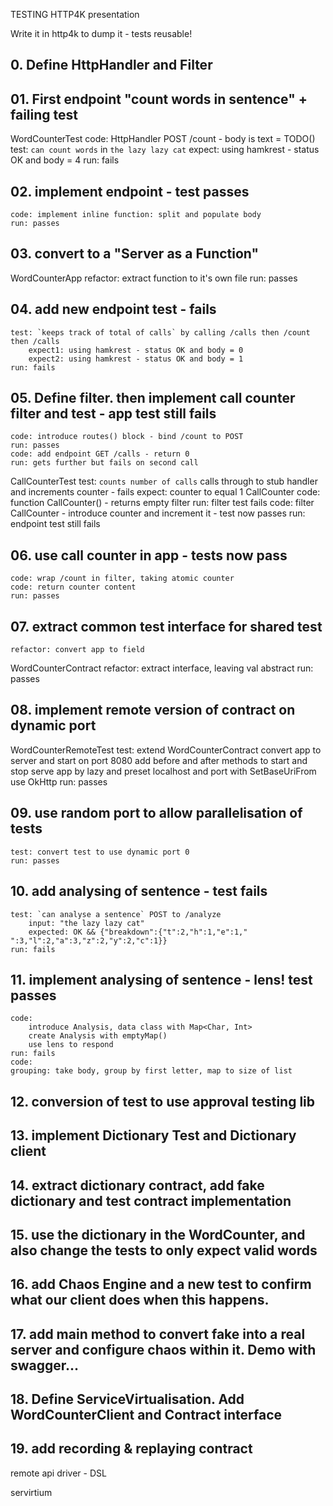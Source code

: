 TESTING HTTP4K presentation

Write it in http4k to dump it - tests reusable!

## 0. Define HttpHandler and Filter

## 01. First endpoint "count words in sentence" + failing test
WordCounterTest
    code: HttpHandler POST /count - body is text = TODO()
    test: `can count words` in `the lazy lazy cat` 
        expect: using hamkrest - status OK and body = 4
    run: fails
     
## 02. implement endpoint - test passes
    code: implement inline function: split and populate body
    run: passes

## 03. convert to a "Server as a Function"
WordCounterApp
    refactor: extract function to it's own file
    run: passes
    
## 04. add new endpoint test - fails
    test: `keeps track of total of calls` by calling /calls then /count then /calls
        expect1: using hamkrest - status OK and body = 0
        expect2: using hamkrest - status OK and body = 1
    run: fails
    
## 05. Define filter. then implement call counter filter and test - app test still fails
    code: introduce routes() block - bind /count to POST
    run: passes
    code: add endpoint GET /calls - return 0
    run: gets further but fails on second call

CallCounterTest
    test: `counts number of calls` calls through to stub handler and increments counter - fails
        expect: counter to equal 1
CallCounter
    code: function CallCounter() - returns empty filter
    run: filter test fails
    code: filter CallCounter - introduce counter and increment it - test now passes
    run: endpoint test still fails
    
## 06. use call counter in app - tests now pass
    code: wrap /count in filter, taking atomic counter
    code: return counter content
    run: passes

## 07. extract common test interface for shared test
    refactor: convert app to field
WordCounterContract
    refactor: extract interface, leaving val abstract
    run: passes
        
## 08. implement remote version of contract on dynamic port
WordCounterRemoteTest
    test: extend WordCounterContract
        convert app to server and start on port 8080
        add before and after methods to start and stop serve
        app by lazy and preset localhost and port with SetBaseUriFrom 
        use OkHttp
    run: passes

## 09. use random port to allow parallelisation of tests
    test: convert test to use dynamic port 0
    run: passes

## 10. add analysing of sentence - test fails
    test: `can analyse a sentence` POST to /analyze
        input: "the lazy lazy cat"
        expected: OK && {"breakdown":{"t":2,"h":1,"e":1," ":3,"l":2,"a":3,"z":2,"y":2,"c":1}} 
    run: fails

## 11. implement analysing of sentence - lens! test passes
    code: 
        introduce Analysis, data class with Map<Char, Int>
        create Analysis with emptyMap()
        use lens to respond
    run: fails
    code: 
    grouping: take body, group by first letter, map to size of list
        

## 12. conversion of test to use approval testing lib

## 13. implement Dictionary Test and Dictionary client

## 14. extract dictionary contract, add fake dictionary and test contract implementation

## 15. use the dictionary in the WordCounter, and also change the tests to only expect valid words

## 16. add Chaos Engine and a new test to confirm what our client does when this happens.

## 17. add main method to convert fake into a real server and configure chaos within it. Demo with swagger...

## 18. Define ServiceVirtualisation. Add WordCounterClient and Contract interface

## 19. add recording & replaying contract

remote api driver - DSL

servirtium

